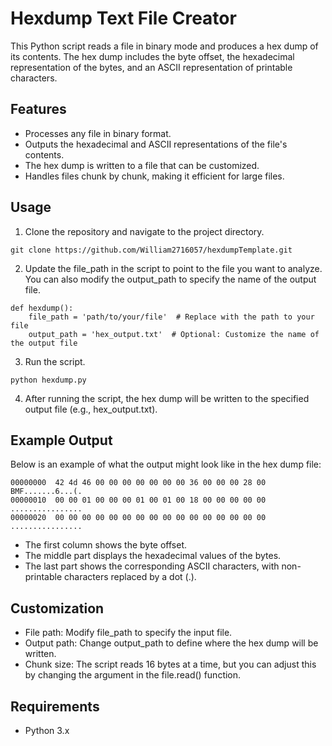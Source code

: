 # Hexdump Text File Creator
This Python script reads a file in binary mode and produces a hex dump of its contents. The hex dump includes the byte offset, the hexadecimal representation of the bytes, and an ASCII representation of printable characters.

## Features
- Processes any file in binary format.
- Outputs the hexadecimal and ASCII representations of the file's contents.
- The hex dump is written to a file that can be customized.
- Handles files chunk by chunk, making it efficient for large files.
## Usage
1. Clone the repository and navigate to the project directory.
```
git clone https://github.com/William2716057/hexdumpTemplate.git
```
2. Update the file_path in the script to point to the file you want to analyze. You can also modify the output_path to specify the name of the output file.
```
def hexdump():
    file_path = 'path/to/your/file'  # Replace with the path to your file
    output_path = 'hex_output.txt'  # Optional: Customize the name of the output file
```
3. Run the script.
```
python hexdump.py
```
4. After running the script, the hex dump will be written to the specified output file (e.g., hex_output.txt).

## Example Output
Below is an example of what the output might look like in the hex dump file:
```
00000000  42 4d 46 00 00 00 00 00 00 00 36 00 00 00 28 00  BMF.......6...(.
00000010  00 00 01 00 00 00 01 00 01 00 18 00 00 00 00 00  ................
00000020  00 00 00 00 00 00 00 00 00 00 00 00 00 00 00 00  ................
```

- The first column shows the byte offset.
- The middle part displays the hexadecimal values of the bytes.
- The last part shows the corresponding ASCII characters, with non-printable characters replaced by a dot (.).

## Customization
- File path: Modify file_path to specify the input file.
- Output path: Change output_path to define where the hex dump will be written.
- Chunk size: The script reads 16 bytes at a time, but you can adjust this by changing the argument in the file.read() function.

## Requirements
- Python 3.x
